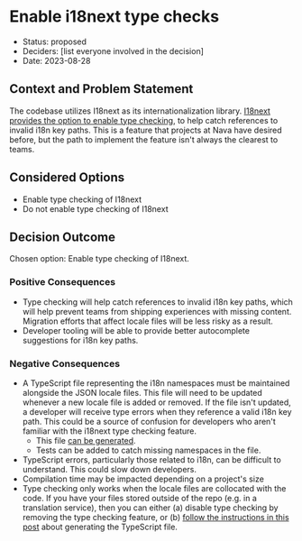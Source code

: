 # Enable i18next type checks

- Status: proposed
- Deciders: [list everyone involved in the decision] <!-- optional -->
- Date: 2023-08-28

## Context and Problem Statement

The codebase utilizes I18next as its internationalization library. [I18next provides the option to enable type checking](https://www.i18next.com/overview/typescript), to help catch references to invalid i18n key paths. This is a feature that projects at Nava have desired before, but the path to implement the feature isn't always the clearest to teams.

## Considered Options

- Enable type checking of I18next
- Do not enable type checking of I18next

## Decision Outcome

Chosen option: Enable type checking of I18next.

### Positive Consequences

- Type checking will help catch references to invalid i18n key paths, which will help prevent teams from shipping experiences with missing content. Migration efforts that affect locale files will be less risky as a result.
- Developer tooling will be able to provide better autocomplete suggestions for i18n key paths.

### Negative Consequences

- A TypeScript file representing the i18n namespaces must be maintained alongside the JSON locale files. This file will need to be updated whenever a new locale file is added or removed. If the file isn't updated, a developer will receive type errors when they reference a valid i18n key path. This could be a source of confusion for developers who aren't familiar with the i18next type checking feature.
  - This file [can be generated](https://github.com/i18next/i18next-resources-for-ts).
  - Tests can be added to catch missing namespaces in the file.
- TypeScript errors, particularly those related to i18n, can be difficult to understand. This could slow down developers.
- Compilation time may be impacted depending on a project's size
- Type checking only works when the locale files are collocated with the code. If you have your files stored outside of the repo (e.g. in a translation service), then you can either (a) disable type checking by removing the type checking feature, or (b) [follow the instructions in this post](https://dev.to/adrai/supercharge-your-typescript-app-mastering-i18next-for-type-safe-translations-2idp) about generating the TypeScript file.
